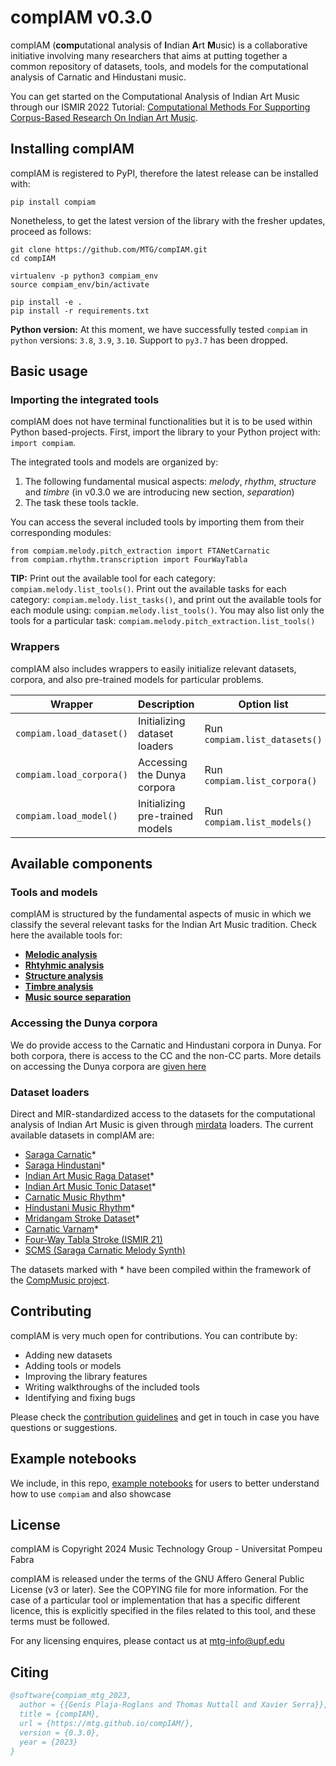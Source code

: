 # compIAM v0.3.0
compIAM (**comp**utational analysis of **I**ndian **A**rt **M**usic) is a collaborative initiative involving many researchers that aims at putting together a common repository of datasets, tools, and models for the computational analysis of Carnatic and Hindustani music. 

You can get started on the Computational Analysis of Indian Art Music through our ISMIR 2022 Tutorial: [Computational Methods For Supporting Corpus-Based Research On Indian Art Music](https://mtg.github.io/IAM-tutorial-ismir22/landing.html).


## Installing compIAM
compIAM is registered to PyPI, therefore the latest release can be installed with:
```
pip install compiam
```

Nonetheless, to get the latest version of the library with the fresher updates, proceed as follows:
```
git clone https://github.com/MTG/compIAM.git
cd compIAM

virtualenv -p python3 compiam_env
source compiam_env/bin/activate

pip install -e .
pip install -r requirements.txt
```

**Python version:** At this moment, we have successfully tested ``compiam`` in ``python`` versions: ``3.8``, ``3.9``, ``3.10``. Support to ``py3.7`` has been dropped.


## Basic usage
### Importing the integrated tools
compIAM does not have terminal functionalities but it is to be used within Python based-projects. First, import the library to your Python project with: ``import compiam``.

The integrated tools and models are organized by:
1) The following fundamental musical aspects: *melody*, *rhythm*, *structure* and *timbre* (in v0.3.0 we are introducing new section, *separation*)
2) The task these tools tackle.

You can access the several included tools by importing them from their corresponding modules:
```
from compiam.melody.pitch_extraction import FTANetCarnatic
from compiam.rhythm.transcription import FourWayTabla
```

**TIP:** Print out the available tool for each category: ``compiam.melody.list_tools()``. Print out the available tasks for each category: ``compiam.melody.list_tasks()``, and print out the available tools for each module using: ``compiam.melody.list_tools()``. You may also list only the tools for a particular task: ``compiam.melody.pitch_extraction.list_tools()``

### Wrappers
compIAM also includes wrappers to easily initialize relevant datasets, corpora, and also pre-trained models for particular problems.

| **Wrapper**                 | **Description**                    | **Option list**                       |
|-----------------------------|------------------------------------|---------------------------------------|
| ``compiam.load_dataset()``  | Initializing dataset loaders       | Run ``compiam.list_datasets()``       |
| ``compiam.load_corpora()``  | Accessing the Dunya corpora        | Run ``compiam.list_corpora()``        |
| ``compiam.load_model()``    | Initializing pre-trained models    | Run ``compiam.list_models()``         |


## Available components
### Tools and models
compIAM is structured by the fundamental aspects of music in which we classify the several relevant tasks for the Indian Art Music tradition. Check here the available tools for:
- **[Melodic analysis](./compiam/melody/README.md)**
- **[Rhtyhmic analysis](./compiam/rhythm/README.md)**
- **[Structure analysis](./compiam/structure/README.md)**
- **[Timbre analysis](./compiam/timbre/README.md)**
- **[Music source separation](./compiam/separation/README.md)**

### Accessing the Dunya corpora
We do provide access to the Carnatic and Hindustani corpora in Dunya. For both corpora, there is access to the CC and the non-CC parts. More details on accessing the Dunya corpora are [given here](./compiam/dunya/README.md)

### Dataset loaders
Direct and MIR-standardized access to the datasets for the computational analysis of Indian Art Music is given through [mirdata](https://github.com/mir-dataset-loaders/mirdata) loaders. The current available datasets in compIAM are:
* [Saraga Carnatic](https://mtg.github.io/saraga/)*
* [Saraga Hindustani](https://mtg.github.io/saraga/)*
* [Indian Art Music Raga Dataset](https://zenodo.org/record/7278506)*
* [Indian Art Music Tonic Dataset](https://zenodo.org/record/1257114)*
* [Carnatic Music Rhythm](https://zenodo.org/record/1264394)*
* [Hindustani Music Rhythm](https://zenodo.org/record/1264742)*
* [Mridangam Stroke Dataset](https://compmusic.upf.edu/mridangam-stroke-dataset)*
* [Carnatic Varnam](https://zenodo.org/records/7726167)*
* [Four-Way Tabla Stroke (ISMIR 21)](https://zenodo.org/record/7110248)
* [SCMS (Saraga Carnatic Melody Synth)](https://zenodo.org/records/5553925)

The datasets marked with * have been compiled within the framework of the [CompMusic project](https://compmusic.upf.edu/).


## Contributing
compIAM is very much open for contributions. You can contribute by:
* Adding new datasets
* Adding tools or models
* Improving the library features
* Writing walkthroughs of the included tools
* Identifying and fixing bugs

Please check the [contribution guidelines](https://mtg.github.io/compIAM/source/contributing.html) and get in touch in case you have questions or suggestions.


## Example notebooks
We include, in this repo, [example notebooks](https://github.com/MTG/compIAM/tree/master/notebooks) for users to better understand how to use `compiam` and also showcase 

## License
compIAM is Copyright 2024 Music Technology Group - Universitat Pompeu Fabra

compIAM is released under the terms of the GNU Affero General Public License (v3 or later). See the COPYING file for more information. For the case of a particular tool or implementation that has a specific different licence, this is explicitly specified in the files related to this tool, and these terms must be followed.

For any licensing enquires, please contact us at [mtg-info@upf.edu](mailto:mtg-info@upf.edu)


## Citing
```bibtex
@software{compiam_mtg_2023,
  author = {{Genís Plaja-Roglans and Thomas Nuttall and Xavier Serra}},
  title = {compIAM},
  url = {https://mtg.github.io/compIAM/},
  version = {0.3.0},
  year = {2023}
}
```
